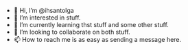 - 👋 Hi, I’m @ihsantolga
- 👀 I’m interested in stuff.
- 🌱 I’m currently learning thst stuff and some other stuff.
- 💞️ I’m looking to collaborate on both stuff.
- 📫 How to reach me is as easy as sending a message here.

<!---
ihsantolga/ihsantolga is a ✨ special ✨ repository because its `README.md` (this file) appears on your GitHub profile.
You can click the Preview link to take a look at your changes.
--->

